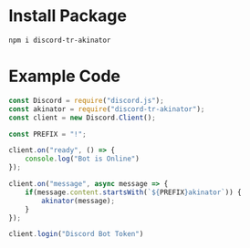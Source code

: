 # Install Package

`npm i discord-tr-akinator`

# Example Code

```js
const Discord = require("discord.js");
const akinator = require("discord-tr-akinator");
const client = new Discord.Client();

const PREFIX = "!";

client.on("ready", () => {
    console.log("Bot is Online")
});

client.on("message", async message => {
    if(message.content.startsWith(`${PREFIX}akinator`)) {
        akinator(message);
    }
});

client.login("Discord Bot Token")
```